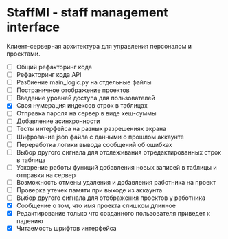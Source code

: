 # StaffMI - staff management interface
Клиент-серверная архитектура для управления персоналом и проектами.

- [ ] Общий рефакторинг кода
- [ ] Рефакторинг кода API
- [ ] Разбиение main_logic.py на отдельные файлы
- [ ] Постраничное отображение проектов
- [ ] Введение уровней доступа для пользователей
- [x] Своя нумерация индексов строк в таблицах
- [ ] Отправка пароля на сервер в виде хеш-суммы
- [ ] Добавление асинхронности
- [ ] Тесты интерфейса на разных разрешениях экрана
- [ ] Шифрование json файла с данными о прошлом аккаунте
- [ ] Переработка логики вывода сообщений об ошибках
- [ ] Выбор другого сигнала для отслеживания отредактированных строк в таблица
- [ ] Ускорение работы функций добавления новых записей в таблицы и отправки на сервер
- [ ] Возможность отмены удаления и добавления работника на проект
- [ ] Проверка утечек памяти при выходе из аккаунта
- [ ] Выбор другого сигнала для отображения проектов у работника
- [x] Сообщение о том, что имя проекта слишком длинное
- [x] Редактирование только что созданного пользователя приведет к падению
- [x] Читаемость шрифтов интерфейса